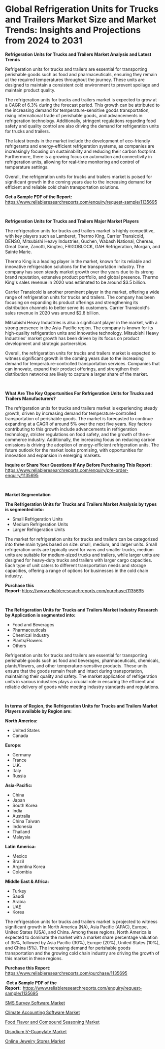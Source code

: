 <p><h1>Global Refrigeration Units for Trucks and Trailers Market Size and Market Trends: Insights and Projections from 2024 to 2031</h1></p><p><strong>Refrigeration Units for Trucks and Trailers Market Analysis and Latest Trends</strong></p>
<p><p>Refrigeration units for trucks and trailers are essential for transporting perishable goods such as food and pharmaceuticals, ensuring they remain at the required temperatures throughout the journey. These units are designed to maintain a consistent cold environment to prevent spoilage and maintain product quality.</p><p>The refrigeration units for trucks and trailers market is expected to grow at a CAGR of 6.3% during the forecast period. This growth can be attributed to the increasing demand for temperature-sensitive goods transportation, rising international trade of perishable goods, and advancements in refrigeration technology. Additionally, stringent regulations regarding food safety and quality control are also driving the demand for refrigeration units for trucks and trailers.</p><p>The latest trends in the market include the development of eco-friendly refrigerants and energy-efficient refrigeration systems, as companies are increasingly focusing on sustainability and reducing their carbon footprint. Furthermore, there is a growing focus on automation and connectivity in refrigeration units, allowing for real-time monitoring and control of temperature settings.</p><p>Overall, the refrigeration units for trucks and trailers market is poised for significant growth in the coming years due to the increasing demand for efficient and reliable cold chain transportation solutions.</p></p>
<p><strong>Get a Sample PDF of the Report:&nbsp;</strong> <a href="https://www.reliableresearchreports.com/enquiry/request-sample/1135695">https://www.reliableresearchreports.com/enquiry/request-sample/1135695</a></p>
<p>&nbsp;</p>
<p><strong>Refrigeration Units for Trucks and Trailers Major Market Players</strong></p>
<p><p>The refrigeration units for trucks and trailers market is highly competitive, with key players such as Lamberet, Thermo King, Carrier Transicold, DENSO, Mitsubishi Heavy Industries, Guchen, Wabash National, Chereau, Great Dane, Zanotti, Kingtec, FRIGOBLOCK, GAH Refrigeration, Morgan, and Sainte Marie.</p><p>Thermo King is a leading player in the market, known for its reliable and innovative refrigeration solutions for the transportation industry. The company has seen steady market growth over the years due to its strong brand reputation, extensive product portfolio, and global presence. Thermo King's sales revenue in 2020 was estimated to be around $3.5 billion.</p><p>Carrier Transicold is another prominent player in the market, offering a wide range of refrigeration units for trucks and trailers. The company has been focusing on expanding its product offerings and strengthening its distribution channels to better serve its customers. Carrier Transicold's sales revenue in 2020 was around $2.8 billion.</p><p>Mitsubishi Heavy Industries is also a significant player in the market, with a strong presence in the Asia-Pacific region. The company is known for its high-quality refrigeration units and innovative technology. Mitsubishi Heavy Industries' market growth has been driven by its focus on product development and strategic partnerships. </p><p>Overall, the refrigeration units for trucks and trailers market is expected to witness significant growth in the coming years due to the increasing demand for temperature-controlled transportation services. Companies that can innovate, expand their product offerings, and strengthen their distribution networks are likely to capture a larger share of the market.</p></p>
<p>&nbsp;</p>
<p><strong>What Are The Key Opportunities For Refrigeration Units for Trucks and Trailers Manufacturers?</strong></p>
<p><p>The refrigeration units for trucks and trailers market is experiencing steady growth, driven by increasing demand for temperature-controlled transportation of perishable goods. The market is forecasted to continue expanding at a CAGR of around 5% over the next five years. Key factors contributing to this growth include advancements in refrigeration technology, stricter regulations on food safety, and the growth of the e-commerce industry. Additionally, the increasing focus on reducing carbon emissions is driving the adoption of energy-efficient refrigeration units. The future outlook for the market looks promising, with opportunities for innovation and expansion in emerging markets.</p></p>
<p><strong>Inquire or Share Your Questions If Any Before Purchasing This Report:</strong> <a href="https://www.reliableresearchreports.com/enquiry/pre-order-enquiry/1135695">https://www.reliableresearchreports.com/enquiry/pre-order-enquiry/1135695</a></p>
<p>&nbsp;</p>
<p><strong>Market Segmentation</strong></p>
<p><strong>The Refrigeration Units for Trucks and Trailers Market Analysis by types is segmented into:</strong></p>
<p><ul><li>Small Refrigeration Units</li><li>Medium Refrigeration Units</li><li>Larger Refrigeration Units</li></ul></p>
<p><p>The market for refrigeration units for trucks and trailers can be categorized into three main types based on size: small, medium, and larger units. Small refrigeration units are typically used for vans and smaller trucks, medium units are suitable for medium-sized trucks and trailers, while larger units are designed for heavy-duty trucks and trailers with larger cargo capacities. Each type of unit caters to different transportation needs and storage capacities, offering a range of options for businesses in the cold chain industry.</p></p>
<p><strong>Purchase this Report:&nbsp;</strong><a href="https://www.reliableresearchreports.com/purchase/1135695">https://www.reliableresearchreports.com/purchase/1135695</a></p>
<p>&nbsp;</p>
<p><strong>The Refrigeration Units for Trucks and Trailers Market Industry Research by Application is segmented into:</strong></p>
<p><ul><li>Food and Beverages</li><li>Pharmaceuticals</li><li>Chemical Industry</li><li>Plants/Flowers</li><li>Others</li></ul></p>
<p><p>Refrigeration units for trucks and trailers are essential for transporting perishable goods such as food and beverages, pharmaceuticals, chemicals, plants/flowers, and other temperature-sensitive products. These units ensure that the goods remain fresh and intact during transportation, maintaining their quality and safety. The market application of refrigeration units in various industries plays a crucial role in ensuring the efficient and reliable delivery of goods while meeting industry standards and regulations.</p></p>
<p>&nbsp;</p>
<p><strong>In terms of Region, the Refrigeration Units for Trucks and Trailers Market Players available by Region are:</strong></p>
<p>
    <p> <strong> North America: </strong>
        <ul>
            <li>United States</li>
            <li>Canada</li>
        </ul>
        </p> 
    <p> <strong> Europe: </strong>
        <ul>
            <li>Germany</li>
            <li>France</li>
            <li>U.K.</li>
            <li>Italy</li>
            <li>Russia</li>
        </ul>
        </p> 
    <p> <strong> Asia-Pacific: </strong>
        <ul>
            <li>China</li>
            <li>Japan</li>
            <li>South Korea</li>
            <li>India</li>
            <li>Australia</li>
            <li>China Taiwan</li>
            <li>Indonesia</li>
            <li>Thailand</li>
            <li>Malaysia</li>
        </ul>
        </p> 
    <p> <strong> Latin America: </strong>
        <ul>
            <li>Mexico</li>
            <li>Brazil</li>
            <li>Argentina Korea</li>
            <li>Colombia</li>
        </ul>
        </p> 
    <p> <strong> Middle East & Africa: </strong>
        <ul>
            <li>Turkey</li>
            <li>Saudi</li>
            <li>Arabia</li>
            <li>UAE</li>
            <li>Korea</li>
        </ul>
    </p>
    </p>
<p><p>The refrigeration units for trucks and trailers market is projected to witness significant growth in North America (NA), Asia Pacific (APAC), Europe, United States (USA), and China. Among these regions, North America is expected to dominate the market with a market share percentage valuation of 35%, followed by Asia Pacific (30%), Europe (20%), United States (10%), and China (5%). The increasing demand for perishable goods transportation and the growing cold chain industry are driving the growth of this market in these regions.</p></p>
<p><strong>Purchase this Report: </strong><a href="https://www.reliableresearchreports.com/purchase/1135695">https://www.reliableresearchreports.com/purchase/1135695</a></p>
<p>&nbsp;<strong>Get a Sample PDF of the Report:&nbsp;&nbsp;</strong><a href="https://www.reliableresearchreports.com/enquiry/request-sample/1135695">https://www.reliableresearchreports.com/enquiry/request-sample/1135695</a></p>
<p><strong></strong></p>
<p><p><a href="https://medium.com/@rosiekuhn_28077/sms-survey-software-market-size-cagr-trends-2024-2030-71ec0326bc60">SMS Survey Software Market</a></p><p><a href="https://medium.com/@zoerees777/climate-accounting-software-market-size-reveals-the-best-marketing-channels-in-global-industry-e1369e9d3eb6">Climate Accounting Software Market</a></p><p><a href="https://github.com/bobicer/Market-Research-Report-List-2/blob/main/food-flavor-and-compound-seasoning-market.md">Food Flavor and Compound Seasoning Market</a></p><p><a href="https://github.com/globismark/Market-Research-Report-List-2/blob/main/disodium-5-guanylate-market.md">Disodium 5’-Guanylate Market</a></p><p><a href="https://medium.com/@zoerees777/online-jewelry-stores-market-size-cagr-trends-2024-2030-a8dac4276d22">Online Jewelry Stores Market</a></p></p>